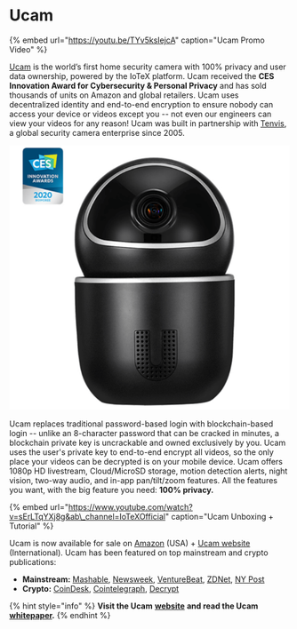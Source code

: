 # Ucam

{% embed url="https://youtu.be/TYv5ksIejcA" caption="Ucam Promo Video" %}

[Ucam](https://ucam.iotex.io) is the world’s first home security camera with 100% privacy and user data ownership, powered by the IoTeX platform. Ucam received the **CES Innovation Award for Cybersecurity & Personal Privacy** and has sold thousands of units on Amazon and global retailers. Ucam uses decentralized identity and end-to-end encryption to ensure nobody can access your device or videos except you -- not even our engineers can view your videos for any reason! Ucam was built in partnership with [Tenvis](https://iotex.medium.com/iotex-partners-with-hardware-giant-tenvis-for-fully-private-ip-cameras-9dbfbd923128), a global security camera enterprise since 2005.

![](../.gitbook/assets/image%20%285%29.png)

Ucam replaces traditional password-based login with blockchain-based login -- unlike an 8-character password that can be cracked in minutes, a blockchain private key is uncrackable and owned exclusively by you. Ucam uses the user's private key to end-to-end encrypt all videos, so the only place your videos can be decrypted is on your mobile device. Ucam offers 1080p HD livestream, Cloud/MicroSD storage, motion detection alerts, night vision, two-way audio, and in-app pan/tilt/zoom features. All the features you want, with the big feature you need: **100% privacy.**

{% embed url="https://www.youtube.com/watch?v=sErLTqYXj8g&ab\_channel=IoTeXOfficial" caption="Ucam Unboxing + Tutorial" %}

Ucam is now available for sale on [Amazon](https://amazon.com/Pet-Camera-Detection-Blockchain-Authorization/dp/B08FDM5RZ5) \(USA\) + [Ucam website](https://ucam.iotex.io/buy-ucam/) \(International\). Ucam has been featured on top mainstream and crypto publications:

* **Mainstream:** [Mashable](https://mashable.com/shopping/feb-23-ucam-private-home-security-camera/), [Newsweek](https://www.newsweek.com/new-iotex-ucam-looks-provide-unrivaled-privacy-security-1517040), [VentureBeat](https://venturebeat.com/2020/01/06/iotexs-ucam-is-a-blockchain-based-encrypted-private-home-camera/), [ZDNet](https://www.zdnet.com/article/new-ucam-security-camera-is-powered-by-the-blockchain/), [NY Post](https://nypost.com/2021/02/23/keep-your-home-safe-with-this-hacker-proof-camera-thats-under-50/)
* **Crypto:** [CoinDesk](https://www.coindesk.com/hardware-is-hard-two-blockchain-devices-win-plaudits-at-ces-2020), [Cointelegraph](https://cointelegraph.com/news/blockchain-technology-now-powers-a-privacy-focused-security-camera), [Decrypt](https://decrypt.co/15991/forget-amazon-ring-how-blockchain-could-secure-your-home)

{% hint style="info" %}
**Visit the Ucam** [**website**](https://ucam.iotex.io) **and read the Ucam** [**whitepaper**](https://cdn.iotex.io/docs/ucam-whitepaper.pdf)**.**
{% endhint %}

